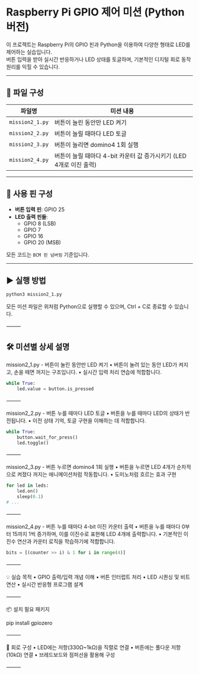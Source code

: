 # Raspberry Pi GPIO 제어 미션 (Python 버전)

이 프로젝트는 Raspberry Pi의 GPIO 핀과 Python을 이용하여 다양한 형태로 LED를 제어하는 실습입니다.  
버튼 입력을 받아 실시간 반응하거나 LED 상태를 토글하며, 기본적인 디지털 회로 동작 원리를 익힐 수 있습니다.

---

## 📁 파일 구성

| 파일명 | 미션 내용 |
|-----------|------------------------------|
| `mission2_1.py` | 버튼이 눌린 동안만 LED 켜기 |
| `mission2_2.py` | 버튼이 눌릴 때마다 LED 토글 |
| `mission2_3.py` | 버튼이 눌리면 domino4 1회 실행 |
| `mission2_4.py` | 버튼이 눌릴 때마다 4-bit 카운터 값 증가시키기 (LED 4개로 이진 출력) |

---

## 🔧 사용 핀 구성

- **버튼 입력 핀**: GPIO 25
- **LED 출력 핀들**:
  - GPIO 8 (LSB)
  - GPIO 7
  - GPIO 16
  - GPIO 20 (MSB)

모든 코드는 `BCM 핀 넘버링` 기준입니다.

---

## ▶️ 실행 방법

```bash
python3 mission2_1.py
```
모든 미션 파일은 위처럼 Python으로 실행할 수 있으며, Ctrl + C로 종료할 수 있습니다.

⸻

## 🛠️ 미션별 상세 설명

mission2_1.py - 버튼이 눌린 동안만 LED 켜기
	•	버튼이 눌려 있는 동안 LED가 켜지고, 손을 떼면 꺼지는 구조입니다.
	•	실시간 입력 처리 연습에 적합합니다.
```python
while True:
    led.value = button.is_pressed
```


⸻

mission2_2.py - 버튼 누를 때마다 LED 토글
	•	버튼을 누를 때마다 LED의 상태가 반전됩니다.
	•	이전 상태 기억, 토글 구현을 이해하는 데 적합합니다.
```python
while True:
    button.wait_for_press()
    led.toggle()
```


⸻

mission2_3.py - 버튼 누르면 domino4 1회 실행
	•	버튼을 누르면 LED 4개가 순차적으로 켜졌다 꺼지는 애니메이션처럼 작동합니다.
	•	도미노처럼 흐르는 효과 구현
```python
for led in leds:
    led.on()
    sleep(0.1)
# ...
```



⸻

mission2_4.py - 버튼 누를 때마다 4-bit 이진 카운터 출력
	•	버튼을 누를 때마다 0부터 15까지 1씩 증가하며, 이를 이진수로 표현해 LED 4개에 출력합니다.
	•	기본적인 이진수 연산과 카운터 로직을 학습하기에 적합합니다.
```python
bits = [(counter >> i) & 1 for i in range(4)]
```


⸻

💡 실습 목적
	•	GPIO 출력/입력 개념 이해
	•	버튼 인터럽트 처리
	•	LED 시퀀싱 및 비트 연산
	•	실시간 반응형 프로그램 설계

⸻

📦 설치 필요 패키지

pip install gpiozero

⸻

📸 회로 구성
	•	LED에는 저항(330Ω~1kΩ)을 직렬로 연결
	•	버튼에는 풀다운 저항(10kΩ) 연결
	•	브레드보드와 점퍼선을 활용해 구성

⸻